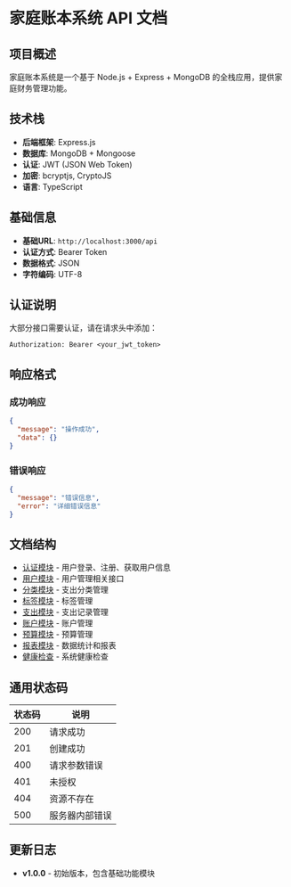 # 家庭账本系统 API 文档

## 项目概述

家庭账本系统是一个基于 Node.js + Express + MongoDB 的全栈应用，提供家庭财务管理功能。

## 技术栈

- **后端框架**: Express.js
- **数据库**: MongoDB + Mongoose
- **认证**: JWT (JSON Web Token)
- **加密**: bcryptjs, CryptoJS
- **语言**: TypeScript

## 基础信息

- **基础URL**: `http://localhost:3000/api`
- **认证方式**: Bearer Token
- **数据格式**: JSON
- **字符编码**: UTF-8

## 认证说明

大部分接口需要认证，请在请求头中添加：

```
Authorization: Bearer <your_jwt_token>
```

## 响应格式

### 成功响应
```json
{
  "message": "操作成功",
  "data": {}
}
```

### 错误响应
```json
{
  "message": "错误信息",
  "error": "详细错误信息"
}
```

## 文档结构

- [认证模块](./modules/auth.md) - 用户登录、注册、获取用户信息
- [用户模块](./modules/user.md) - 用户管理相关接口
- [分类模块](./modules/category.md) - 支出分类管理
- [标签模块](./modules/tag.md) - 标签管理
- [支出模块](./modules/expense.md) - 支出记录管理
- [账户模块](./modules/account.md) - 账户管理
- [预算模块](./modules/budget.md) - 预算管理
- [报表模块](./modules/report.md) - 数据统计和报表
- [健康检查](./modules/health.md) - 系统健康检查

## 通用状态码

| 状态码 | 说明 |
|--------|------|
| 200 | 请求成功 |
| 201 | 创建成功 |
| 400 | 请求参数错误 |
| 401 | 未授权 |
| 404 | 资源不存在 |
| 500 | 服务器内部错误 |

## 更新日志

- **v1.0.0** - 初始版本，包含基础功能模块 